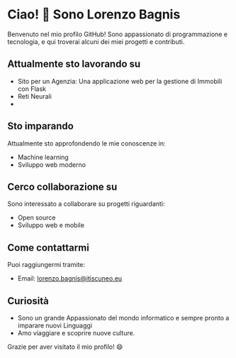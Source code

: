 # Ciao! 👋 Sono Lorenzo Bagnis

Benvenuto nel mio profilo GitHub! Sono appassionato di programmazione e tecnologia, e qui troverai alcuni dei miei progetti e contributi.

## Attualmente sto lavorando su

- Sito per un Agenzia: Una applicazione web per la gestione di Immobili con Flask
- Reti Neurali
- 
## Sto imparando

Attualmente sto approfondendo le mie conoscenze in:

- Machine learning
- Sviluppo web moderno

## Cerco collaborazione su

Sono interessato a collaborare su progetti riguardanti:

- Open source
- Sviluppo web e mobile

## Come contattarmi

Puoi raggiungermi tramite:

- Email: lorenzo.bagnis@itiscuneo.eu

## Curiosità

- Sono un grande Appassionato del mondo informatico e sempre pronto a imparare nuovi Linguaggi
- Amo viaggiare e scoprire nuove culture.

Grazie per aver visitato il mio profilo! 😄

